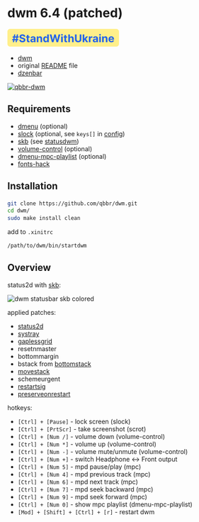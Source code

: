# dwm 6.4 (patched)

[![Stand With Ukraine](https://raw.githubusercontent.com/vshymanskyy/StandWithUkraine/main/badges/StandWithUkraine.svg)](https://github.com/vshymanskyy/StandWithUkraine/blob/main/docs/README.md)

 * [dwm](https://dwm.suckless.org/)
 * original [README](README) file
 * [dzenbar](https://github.com/qbbr/dzenbar)

[![qbbr-dwm](https://i.imgur.com/7UicBQJl.png)](https://i.imgur.com/7UicBQJ.png)

## Requirements

 * [dmenu](http://tools.suckless.org/dmenu/) (optional)
 * [slock](http://tools.suckless.org/slock) (optional, see `keys[]` in [config](config.h.dist#L125))
 * [skb](https://github.com/polachok/skb) (see [statusdwm](bin/statusdwm))
 * [volume-control](https://github.com/qbbr/dotfiles/blob/master/bin/volume-control) (optional)
 * [dmenu-mpc-playlist](https://github.com/qbbr/dotfiles/blob/master/bin/dmenu-mpc-playlist) (optional)
 * [fonts-hack](https://packages.debian.org/stable/source/fonts-hack)

## Installation

```bash
git clone https://github.com/qbbr/dwm.git
cd dwm/
sudo make install clean
```

add to `.xinitrc`

```bash
/path/to/dwm/bin/startdwm
```

## Overview

status2d with [skb](https://github.com/polachok/skb):

![dwm statusbar skb colored](https://i.imgur.com/7syG1Ni.png)

applied patches:

 * [status2d](https://dwm.suckless.org/patches/status2d/)
 * [systray](https://dwm.suckless.org/patches/systray/)
 * [gaplessgrid](https://dwm.suckless.org/patches/gaplessgrid/)
 * resetnmaster
 * bottommargin
 * bstack from [bottomstack](https://dwm.suckless.org/patches/bottomstack/)
 * [movestack](https://dwm.suckless.org/patches/movestack/)
 * schemeurgent
 * [restartsig](https://dwm.suckless.org/patches/restartsig/)
 * [preserveonrestart](https://dwm.suckless.org/patches/preserveonrestart/)

hotkeys:

 * `[Ctrl] + [Pause]`  - lock screen (slock)
 * `[Ctrl] + [PrtScr]` - take screenshot (scrot)
 * `[Ctrl] + [Num /]`  - volume down (volume-control)
 * `[Ctrl] + [Num *]`  - volume up (volume-control)
 * `[Ctrl] + [Num -]`  - volume mute/unmute (volume-control)
 * `[Ctrl] + [Num +]`  - switch Headphone <-> Front output
 * `[Ctrl] + [Num 5]`  - mpd pause/play (mpc)
 * `[Ctrl] + [Num 4]`  - mpd previous track (mpc)
 * `[Ctrl] + [Num 6]`  - mpd next track (mpc)
 * `[Ctrl] + [Num 7]`  - mpd seek backward (mpc)
 * `[Ctrl] + [Num 9]`  - mpd seek forward (mpc)
 * `[Ctrl] + [Num 0]`  - show mpc playlist (dmenu-mpc-playlist)
 * `[Mod] + [Shift] + [Ctrl] + [r]` - restart dwm
